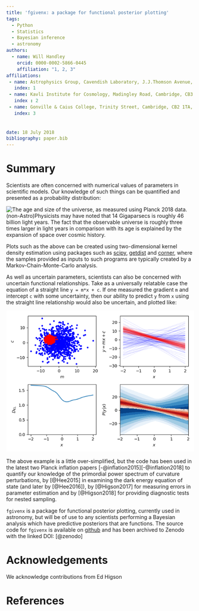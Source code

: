 ```yaml
---
title: 'fgivenx: a package for functional posterior plotting'
tags:
  - Python
  - Statistics
  - Bayesian inference
  - astronomy
authors:
  - name: Will Handley
    orcid: 0000-0002-5866-0445
    affiliation: "1, 2, 3"
affiliations:
 - name: Astrophysics Group, Cavendish Laboratory, J.J.Thomson Avenue, Cambridge, CB3 0HE, UK
   index: 1
 - name: Kavli Institute for Cosmology, Madingley Road, Cambridge, CB3 0HA, UK
   index : 2
 - name: Gonville & Caius College, Trinity Street, Cambridge, CB2 1TA, UK
   index: 3


date: 18 July 2018
bibliography: paper.bib
---
```


# Summary

Scientists are often concerned with numerical values of parameters in
scientific models. Our knowledge of such things can be quantified and presented
as a probability distribution:

![The age and size of the universe, as measured using Planck 2018 data.
(non-Astro)Physicists may have noted that 14 Gigaparsecs is roughly 46 billion
light years. The fact that the observable universe is roughly three times
larger in light years in comparison with its age is explained by the expansion
of space over cosmic history.](parameters.png) 

Plots such as the above can be created using two-dimensional kernel density
estimation using packages such as
[scipy](https://docs.scipy.org/doc/scipy/reference/generated/scipy.stats.gaussian_kde.html),
[getdist](http://getdist.readthedocs.io/en/latest/intro.html) and
[corner](https://corner.readthedocs.io/en/latest/), where the samples provided
as inputs to such programs are typically created by a Markov-Chain-Monte-Carlo
analysis.

As well as uncertain parameters, scientists can also be concerned with
uncertain functional relationships. Take as a universally relatable case the
equation of a straight line ``y = m*x + c``. If one measured the gradient ``m``
and intercept ``c`` with some uncertainty, then our ability to predict ``y``
from ``x`` using the straight line relationship would also be uncertain, and
plotted like:

![An example of plots fgivenx is capable of producing](figure.png) 

The above example is a little over-simplified, but the code has been used in
the latest two Planck inflation papers [-@inflation2015][-@inflation2018] to
quantify our knowledge of the primordial power spectrum of curvature
perturbations, by [@Hee2015] in examining the dark energy equation of state
(and later by [@Hee2016]), by [@Higson2017] for measuring errors in parameter
estimation and by [@Higson2018] for providing diagnostic tests for nested
sampling.                

``fgivenx`` is a package for functional posterior plotting, currently used in
astronomy, but will be of use to any scientists performing a Bayesian analysis
which have predictive posteriors that are functions. The source code for
``fgivenx`` is available on
[github](https://github.com/williamjameshandley/fgivenx) and has been archived to
Zenodo with the linked DOI: [@zenodo] 

# Acknowledgements

We acknowledge contributions from Ed Higson

# References
